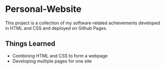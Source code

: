 # Personal-Website

This project is a collection of my software-related achievements developed in HTML and CSS and deployed on Github Pages.

## Things Learned
* Combining HTML and CSS to form a webpage
* Developing multiple pages for one site
